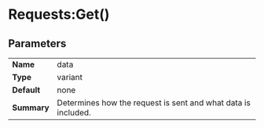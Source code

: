 # Requests:Get()
## Parameters
|   |   | 
--- | ---
| **Name** | data |
| **Type** | variant |
| **Default** | none |
| **Summary** | Determines how the request is sent and what data is included. |


